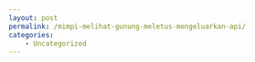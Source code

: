 ```yaml
---
layout: post
permalink: /mimpi-melihat-gunung-meletus-mengeluarkan-api/
categories:
    - Uncategorized
---
```


